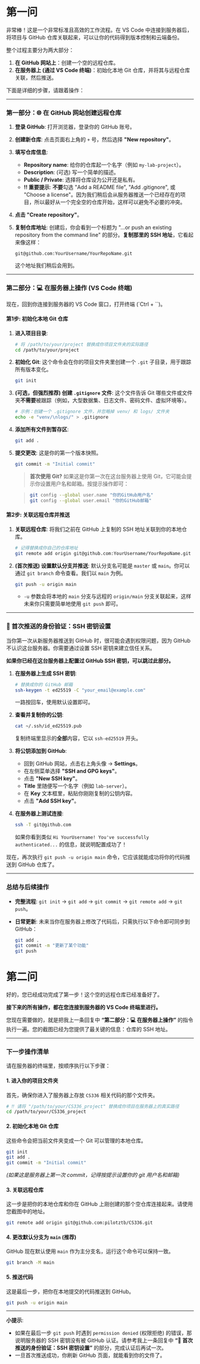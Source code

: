 # 第一问

非常棒！这是一个非常标准且高效的工作流程。在 VS Code 中连接到服务器后，将项目与 GitHub 仓库关联起来，可以让你的代码得到版本控制和云端备份。

整个过程主要分为两大部分：

1.  **在 GitHub 网站上**：创建一个空的远程仓库。
2.  **在服务器上 (通过 VS Code 终端)**：初始化本地 Git 仓库，并将其与远程仓库关联，然后推送。

下面是详细的步骤，请跟着操作：

-----

### **第一部分：🌐 在 GitHub 网站创建远程仓库**

1. **登录 GitHub**: 打开浏览器，登录你的 GitHub 账号。

2. **创建新仓库**: 点击页面右上角的 `+` 号，然后选择 **"New repository"**。

3. **填写仓库信息**:

   * **Repository name**: 给你的仓库起一个名字（例如 `my-lab-project`）。
   * **Description**: (可选) 写一个简单的描述。
   * **Public / Private**: 选择将仓库设为公开还是私有。
   * **‼️ 重要提示**: **不要**勾选 "Add a README file", "Add .gitignore", 或 "Choose a license"。因为我们稍后会从服务器推送一个已经存在的项目，所以最好从一个完全空的仓库开始，这样可以避免不必要的冲突。

4. **点击 "Create repository"**。

5. **复制仓库地址**: 创建后，你会看到一个标题为 "…or push an existing repository from the command line" 的部分。**复制那里的 SSH 地址**，它看起来像这样：

   ```
   git@github.com:YourUsername/YourRepoName.git
   ```

   这个地址我们稍后会用到。

-----

### **第二部分：💻 在服务器上操作 (VS Code 终端)**

现在，回到你连接到服务器的 VS Code 窗口，打开终端 (\`Ctrl + \`\`)。

#### **第1步: 初始化本地 Git 仓库**

1. **进入项目目录**:

   ```bash
   # 将 /path/to/your/project 替换成你项目文件夹的实际路径
   cd /path/to/your/project
   ```

2. **初始化 Git**: 这个命令会在你的项目文件夹里创建一个 `.git` 子目录，用于跟踪所有版本变化。

   ```bash
   git init
   ```

3. **(可选，但强烈推荐) 创建 `.gitignore` 文件**:
   这个文件告诉 Git 哪些文件或文件夹**不需要**被跟踪（例如，大型数据集、日志文件、密码文件、虚拟环境等）。

   ```bash
   # 示例：创建一个 .gitignore 文件，并忽略掉 venv/ 和 logs/ 文件夹
   echo -e "venv/\nlogs/" > .gitignore
   ```

4. **添加所有文件到暂存区**:

   ```bash
   git add .
   ```

5. **提交更改**: 这是你的第一个版本快照。

   ```bash
   git commit -m "Initial commit"
   ```

   > **首次使用 Git?** 如果这是你第一次在这台服务器上使用 Git，它可能会提示你设置用户名和邮箱。按提示操作即可：

   > ```bash
   > git config --global user.name "你的GitHub用户名"
   > git config --global user.email "你的GitHub邮箱"
   > ```

#### **第2步: 关联远程仓库并推送**

1. **关联远程仓库**: 将我们之前在 GitHub 上复制的 SSH 地址关联到你的本地仓库。

   ```bash
   # 记得替换成你自己的仓库地址
   git remote add origin git@github.com:YourUsername/YourRepoName.git
   ```

2. **(首次推送) 设置默认分支并推送**:
   默认分支名可能是 `master` 或 `main`。你可以通过 `git branch` 命令查看。我们以 `main` 为例。

   ```bash
   git push -u origin main
   ```

     * `-u` 参数会将本地的 `main` 分支与远程的 `origin/main` 分支关联起来，这样未来你只需要简单地使用 `git push` 即可。

-----

### **🔑 首次推送的身份验证：SSH 密钥设置**

当你第一次从新服务器推送到 GitHub 时，很可能会遇到权限问题，因为 GitHub 不认识这台服务器。你需要通过设置 SSH 密钥来建立信任关系。

**如果你已经在这台服务器上配置过 GitHub SSH 密钥，可以跳过此部分。**

1. **在服务器上生成 SSH 密钥**:

   ```bash
   # 替换成你的 GitHub 邮箱
   ssh-keygen -t ed25519 -C "your_email@example.com"
   ```

   一路按回车，使用默认设置即可。

2. **查看并复制你的公钥**:

   ```bash
   cat ~/.ssh/id_ed25519.pub
   ```

   复制终端里显示的**全部**内容，它以 `ssh-ed25519` 开头。

3. **将公钥添加到 GitHub**:

   * 回到 GitHub 网站，点击右上角头像 -\> **Settings**。
   * 在左侧菜单选择 **"SSH and GPG keys"**。
   * 点击 **"New SSH key"**。
   * **Title** 里随便写一个名字（例如 `lab-server`）。
   * 在 **Key** 文本框里，粘贴你刚刚复制的公钥内容。
   * 点击 **"Add SSH key"**。

4. **在服务器上测试连接**:

   ```bash
   ssh -T git@github.com
   ```

   如果你看到类似 `Hi YourUsername! You've successfully authenticated...` 的信息，就说明配置成功了！

现在，再次执行 `git push -u origin main` 命令，它应该就能成功将你的代码推送到 GitHub 仓库了。

-----

### **总结与后续操作**

  * **完整流程**: `git init` -\> `git add` -\> `git commit` -\> `git remote add` -\> `git push`。

  * **日常更新**: 未来当你在服务器上修改了代码后，只需执行以下命令即可同步到 GitHub：

    ```bash
    git add .
    git commit -m "更新了某个功能"
    git push
    ```



# 第二问

好的，您已经成功完成了第一步！这个空的远程仓库已经准备好了。

**接下来的所有操作，都在您连接到服务器的 VS Code 终端里进行。**

您现在需要做的，就是把我上一条回复中 **“第二部分：💻 在服务器上操作”** 的指令执行一遍。您的截图已经为您提供了最关键的信息：仓库的 SSH 地址。

-----

### **下一步操作清单**

请在服务器的终端里，按顺序执行以下步骤：

#### **1. 进入你的项目文件夹**

首先，确保你进入了服务器上存放 `CS336` 相关代码的那个文件夹。

```bash
# ‼️ 请将 "/path/to/your/CS336_project" 替换成你项目在服务器上的真实路径
cd /path/to/your/CS336_project
```

#### **2. 初始化本地 Git 仓库**

这些命令会把当前文件夹变成一个 Git 可以管理的本地仓库。

```bash
git init
git add .
git commit -m "Initial commit"
```

*(如果这是服务器上第一次 commit，记得按提示设置你的 git 用户名和邮箱)*

#### **3. 关联远程仓库**

这一步是把你的本地仓库和你在 GitHub 上刚创建的那个空仓库连接起来。请使用您截图中的地址。

```bash
git remote add origin git@github.com:pilotztb/CS336.git
```

#### **4. 更改默认分支为 `main` (推荐)**

GitHub 现在默认使用 `main` 作为主分支名，运行这个命令可以保持一致。

```bash
git branch -M main
```

#### **5. 推送代码**

这是最后一步，把你在本地提交的代码推送到 GitHub。

```bash
git push -u origin main
```

-----

**小提示**:

  * 如果在最后一步 `git push` 时遇到 `permission denied` (权限拒绝) 的错误，那说明服务器的 SSH 密钥没有被 GitHub 认证。请参考我上一条回复中 **“🔑 首次推送的身份验证：SSH 密钥设置”** 的部分，完成认证后再试一次。
  * 一旦首次推送成功，你刷新 GitHub 页面，就能看到你的文件了。



